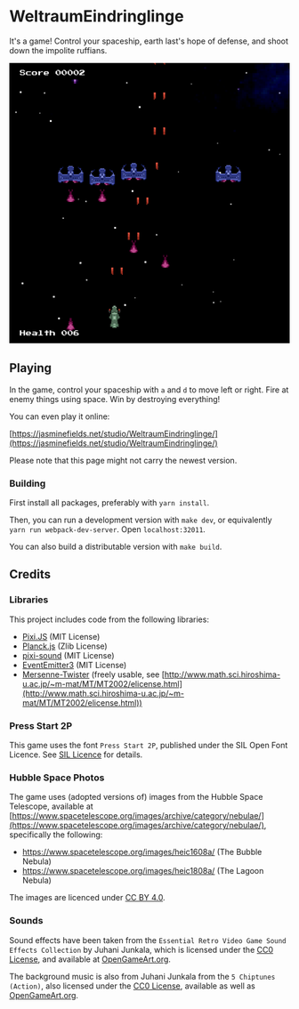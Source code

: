 # WeltraumEindringlinge

It's a game! Control your spaceship, earth last's hope of defense, and shoot down the impolite ruffians.

![A demo screenshot of this game](demo-screenshot-1.png)

## Playing

In the game, control your spaceship with `a` and `d` to move left or right. Fire at enemy things using space. Win by destroying everything!


You can even play it online:

[https://jasminefields.net/studio/WeltraumEindringlinge/](https://jasminefields.net/studio/WeltraumEindringlinge/)

Please note that this page might not carry the newest version.


### Building

First install all packages, preferably with `yarn install`.

Then, you can run a development version with `make dev`, or equivalently `yarn run webpack-dev-server`. Open `localhost:32011`.

You can also build a distributable version with `make build`.


## Credits

### Libraries

This project includes code from the following libraries:

* [Pixi.JS](https://www.pixijs.io) (MIT License)
* [Planck.js](https://github.com/shakiba/planck.js) (Zlib License)
* [pixi-sound](https://github.com/pixijs/pixi-sound) (MIT License)
* [EventEmitter3](https://github.com/primus/eventemitter3) (MIT License)
* [Mersenne-Twister](https://github.com/boo1ean/mersenne-twister) (freely usable, see [http://www.math.sci.hiroshima-u.ac.jp/~m-mat/MT/MT2002/elicense.html](http://www.math.sci.hiroshima-u.ac.jp/~m-mat/MT/MT2002/elicense.html))


### Press Start 2P

This game uses the font `Press Start 2P`, published under the SIL Open Font Licence. See [SIL Licence](assets/fonts/PressStart2P/OFL.txt) for details.

### Hubble Space Photos

The game uses (adopted versions of) images from the Hubble Space Telescope, available at [https://www.spacetelescope.org/images/archive/category/nebulae/](https://www.spacetelescope.org/images/archive/category/nebulae/), specifically the following:

* https://www.spacetelescope.org/images/heic1608a/ (The Bubble Nebula)
* https://www.spacetelescope.org/images/heic1808a/ (The Lagoon Nebula)

The images are licenced under [CC BY 4.0](https://creativecommons.org/licenses/by/4.0/).


### Sounds

Sound effects have been taken from the `Essential Retro Video Game Sound Effects Collection` by Juhani Junkala, which is licensed under the [CC0 License](https://creativecommons.org/publicdomain/zero/1.0/), and available at [OpenGameArt.org](https://opengameart.org/content/512-sound-effects-8-bit-style).

The background music is also from Juhani Junkala from the `5 Chiptunes (Action)`, also licensed under the [CC0 License](https://creativecommons.org/publicdomain/zero/1.0/), available as well as [OpenGameArt.org](https://opengameart.org/content/5-chiptunes-action).
